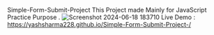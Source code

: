 Simple-Form-Submit-Project 
This Project made Mainly for JavaScript Practice Purpose .
![Screenshot 2024-06-18 183710](https://github.com/yashsharma228/Simple-Form-Submit-Project-/assets/141614148/fdc4ad70-a886-47d7-8836-13566a1b5e01)
Live Demo : https://yashsharma228.github.io/Simple-Form-Submit-Project-/ 
